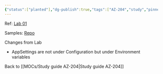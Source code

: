 ```yaml
---
{"status":["planted"],"dg-publish":true,"tags":["AZ-204","study","pinned"],"creation_date":"2024-04-25 11:22","permalink":"/study/az-204-lab-01-notes/","dgPassFrontmatter":true}
---
```





Ref: [Lab 01](https://microsoftlearning.github.io/AZ-204-DevelopingSolutionsforMicrosoftAzure/Instructions/Labs/AZ-204_lab_01.html)

Samples:  [Repo](https://github.com/MicrosoftLearning/AZ-204-DevelopingSolutionsforMicrosoftAzure.git)

Changes from Lab 
* AppSettings are not under Configuration but under Environment variables


Back to [[MOCs/Study guide AZ-204\|Study guide AZ-204]]
